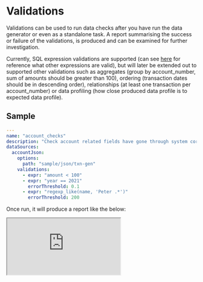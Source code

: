 # Validations

Validations can be used to run data checks after you have run the data generator or even as a standalone task. A report 
summarising the success or failure of the validations, is produced and can be examined for further investigation.
  
Currently, SQL expression validations are supported (can see [here](https://spark.apache.org/docs/latest/api/sql/) 
for reference what other expressions are valid), but will later be extended out to supported other validations such as 
aggregates (group by account_number, sum of amounts should be greater than 100), ordering (transaction dates should be 
in descending order), relationships (at least one transaction per account_number) or data profiling (how close produced 
data profile is to expected data profile).

## Sample

```yaml
---
name: "account_checks"
description: "Check account related fields have gone through system correctly"
dataSources:
  accountJson:
    options:
      path: "sample/json/txn-gen"
    validations:
      - expr: "amount < 100"
      - expr: "year == 2021"
        errorThreshold: 0.1
      - expr: "regexp_like(name, 'Peter .*')"
        errorThreshold: 200
```

Once run, it will produce a report like the below:

<iframe src="https://pflooky.github.io/data-caterer-docs/site/sample/docker/data/report/html/validations.html"></iframe>
